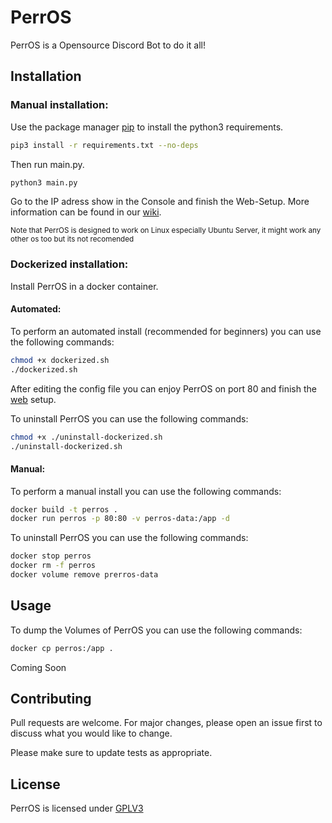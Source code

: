 # PerrOS
PerrOS is a Opensource Discord Bot to do it all!


## Installation

### Manual installation:
Use the package manager [pip](https://pip.pypa.io/en/stable/) to install the python3 requirements.

```bash
pip3 install -r requirements.txt --no-deps
```
Then run main.py.
```bash
python3 main.py
```
Go to the IP adress show in the Console and finish the Web-Setup.
More information can be found in our [wiki](https://github.com/cloud-corp/perros/wiki).

<sub>Note that PerrOS is designed to work on Linux especially Ubuntu Server, it might work any other os too but its not recomended</sup>

### Dockerized installation:
Install PerrOS in a docker container.
#### Automated:
To perform an automated install (recommended for beginners) you can use the following commands:
```bash
chmod +x dockerized.sh
./dockerized.sh
````
After editing the config file you can enjoy PerrOS on port 80 and finish the [web](127.0.0.1) setup.

To uninstall PerrOS you can use the following commands:
```bash
chmod +x ./uninstall-dockerized.sh
./uninstall-dockerized.sh
````
#### Manual:
To perform a manual install you can use the following commands:
```bash
docker build -t perros .
docker run perros -p 80:80 -v perros-data:/app -d
````
To uninstall PerrOS you can use the following commands:
```bash
docker stop perros
docker rm -f perros
docker volume remove prerros-data
````

## Usage
To dump the Volumes of PerrOS you can use the following commands:
```bash
docker cp perros:/app .
```

Coming Soon

## Contributing
Pull requests are welcome. For major changes, please open an issue first to discuss what you would like to change.

Please make sure to update tests as appropriate.

## License
PerrOS is licensed under
[GPLV3](https://choosealicense.com/licenses/gpl-3.0/)
